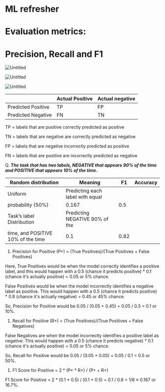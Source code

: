 # ML refresher

# Evaluation metrics:

# Precision, Recall and F1

![Untitled](ML%20refresher%2099ac69b019064cbea8e538f20b43535d/Untitled.png)

![Untitled](ML%20refresher%2099ac69b019064cbea8e538f20b43535d/Untitled%201.png)

![Untitled](ML%20refresher%2099ac69b019064cbea8e538f20b43535d/Untitled%202.png)

|  | Actual Positive | Actual negative |
| --- | --- | --- |
| Predicted Positive | TP | FP |
| Predicted Negative | FN | TN |

TP = labels that are positive correctly predicted as positive

TN = labels that are negative are correctly predicted as negative

FP = labels that are negative incorrectly predicted as positive

FN = labels that are positive are incorrectly predicted as negative

Q. ***The task that has two labels, NEGATIVE that appears 90% of the
time and POSITIVE that appears 10% of the time.*** 

| Random distribution | Meaning | F1 | Accuracy |
| --- | --- | --- | --- |
| Uniform | Predicting each label with equal
probability (50%) | 0.167 | 0.5 |
| Task’s label Distribution | Predicting NEGATIVE 90% of the
time, and POSITIVE 10% of the time | 0.1  | 0.82 |
1. Precision for Positive (P+) = (True Positives)/(True Positives + False Positives)

Here, True Positives would be when the model correctly identifies a positive label, and this would happen with a 0.5 (chance it predicts positive) * 0.1 (chance it's actually positive) = 0.05 or 5% chance.

False Positives would be when the model incorrectly identifies a negative label as positive. This would happen with a 0.5 (chance it predicts positive) * 0.9 (chance it's actually negative) = 0.45 or 45% chance.

So, Precision for Positive would be 0.05 / (0.05 + 0.45) = 0.05 / 0.5 = 0.1 or 10%.

1. Recall for Positive (R+) = (True Positives)/(True Positives + False Negatives)

False Negatives are when the model incorrectly identifies a positive label as negative. This would happen with a 0.5 (chance it predicts negative) * 0.1 (chance it's actually positive) = 0.05 or 5% chance.

So, Recall for Positive would be 0.05 / (0.05 + 0.05) = 0.05 / 0.1 = 0.5 or 50%.

1. F1 Score for Positive = 2 * (P+ * R+) / (P+ + R+)

F1 Score for Positive = 2 * (0.1 * 0.5) / (0.1 + 0.5) = 0.1 / 0.6 = 1/6 ≈ 0.167 or 16.7%.